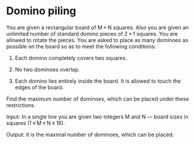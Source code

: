 # Domino piling

You are given a rectangular board of M × N squares. Also you are given an unlimited number of standard domino pieces of 2 × 1 squares. You are allowed to rotate the pieces. You are asked to place as many dominoes as possible on the board so as to meet the following conditions:

1. Each domino completely covers two squares.

2. No two dominoes overlap.

3. Each domino lies entirely inside the board. It is allowed to touch the edges of the board.

Find the maximum number of dominoes, which can be placed under these restrictions.

Input: In a single line you are given two integers M and N — board sizes in squares (1 ≤ M ≤ N ≤ 16).

Output: It is the maximal number of dominoes, which can be placed.